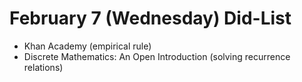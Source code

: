 # February 7 (Wednesday) Did-List

* Khan Academy (empirical rule)
* Discrete Mathematics: An Open Introduction (solving recurrence relations)
